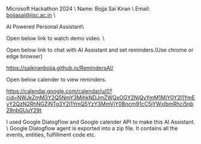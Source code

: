 Microsoft Hackathon 2024 \\
Name: Bojja Sai Kiran \\
Email: bojjasai@iisc.ac.in \\

AI Powered Personal Assistant\\

Open below link to watch demo video. \\

Open below link to chat with AI Assistant and set reminders.(Use chrome or edge browser)

https://saikiranbojja.github.io/RemindersAI/

Open below calender to view reminders.

https://calendar.google.com/calendar/u/0?cid=NWJkZmM3Y2Q5NmY3MjhkNDJmZWQxOGY2NjQyYmM1MjY0Y2I1YmEyY2QzN2RhNGZjNTg3Y2I1YmQ5YzY3MmVjY0Bncm91cC5jYWxlbmRhci5nb29nbGUuY29t

I used Google Dialogflow and Google calender API to make this AI Assistant. \\
Google Dialogflow agent is exported into a zip file. It contains all the events, entities, fulfillment code etc.

